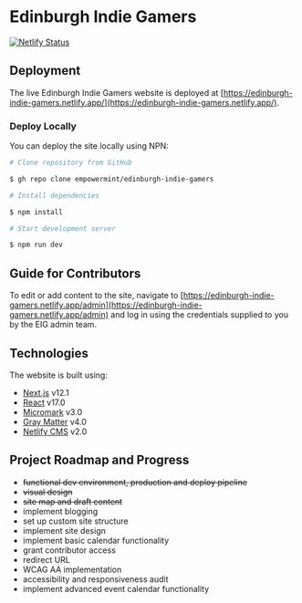 # Edinburgh Indie Gamers

[![Netlify Status](https://api.netlify.com/api/v1/badges/b2da8adf-e497-458d-92b9-f44639617996/deploy-status)](https://app.netlify.com/sites/edinburgh-indie-gamers/deploys)

## Deployment

The live Edinburgh Indie Gamers website is deployed at [https://edinburgh-indie-gamers.netlify.app/](https://edinburgh-indie-gamers.netlify.app/).

### Deploy Locally

You can deploy the site locally using NPN:

```bash
# Clone repository from GitHub

$ gh repo clone empowermint/edinburgh-indie-gamers

# Install dependencies

$ npm install

# Start development server

$ npm run dev

```

## Guide for Contributors

To edit or add content to the site, navigate to [https://edinburgh-indie-gamers.netlify.app/admin](https://edinburgh-indie-gamers.netlify.app/admin) and log in using the credentials supplied to you by the EIG admin team.

## Technologies

The website is built using:

- [Next.js](https://nextjs.org/) v12.1
- [React](https://reactjs.org/) v17.0
- [Micromark](https://github.com/micromark/micromark/blob/main/readme.md) v3.0
- [Gray Matter](https://github.com/jonschlinkert/gray-matter) v4.0
- [Netlify CMS](https://www.netlifycms.org/) v2.0

## Project Roadmap and Progress

- ~~functional dev environment, production and deploy pipeline~~
- ~~visual design~~
- ~~site map and draft content~~
- implement blogging
- set up custom site structure
- implement site design
- implement basic calendar functionality
- grant contributor access
- redirect URL
- WCAG AA implementation
- accessibility and responsiveness audit
- implement advanced event calendar functionality

